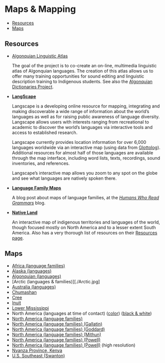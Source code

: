# Maps & Mapping

<!-- TOC -->

- [Resources](#resources)
- [Maps](#maps)

<!-- /TOC -->

## Resources

* [Algonquian Linguistic Atlas](https://www.atlas-ling.ca/)

  The goal of the project is to co-create an on-line, multimedia linguistic atlas of Algonquian languages. The creation of this atlas allows us to offer many training opportunities for sound editing and linguistic description training to Indigenous students. See also the [Algonquian Dictionaries Project](https://resources.atlas-ling.ca/).

* [**LangScape**](http://langscape.umd.edu/map.php)

  Langscape is a developing online resource for mapping, integrating and making discoverable a wide range of information about the world’s languages as well as for raising public awareness of language diversity. Langscape allows users with interests ranging from recreational to academic to discover the world’s languages via interactive tools and access to established research.

  Langscape currently provides location information for over 6,000 languages worldwide via an interactive map (using data from [Glottolog][Glottolog]). Additional resources for almost half of those languages are available through the map interface, including word lists, texts, recordings, sound inventories, and references.

  Langscape’s interactive map allows you zoom to any spot on the globe and see what languages are natively spoken there.

* [**Language Family Maps**](https://humans-who-read-grammars.blogspot.com/2019/10/language-family-maps.html)

  A blog post about maps of language families, at the [_Humans Who Read Grammars_][HumansWhoReadGrammars] blog.

* [**Native Land**](https://native-land.ca/)

  An interactive map of indigenous territories and languages of the world, though focused mostly on North America and to a lesser extent South America. Also has a very thorough list of resources on their [Resources page](https://native-land.ca/resources/).

## Maps

* [Africa (language families)](./Africa-families.png)
* [Alaska (languages)](./Alaska-languages.gif)
* [Algonquian (languages)](./Algonquian.png)
* [Arctic (languages & families)][./Arctic.jpg]
* [Australia (languages)](./Australia-languages.png)
* [Chumashan](./Chumashan.svg)
* [Cree](./Cree.png)
* [Inuit](./Inuit.png)
* [Lower Mississippi](./Lower-Mississippi.jpg)
* North America (languages at time of contact) ([color](./North-America-contact-BW.jpg)) ([black & white](./North-America-contact-BW.jpg))
* [North America (language families)](./North-America-families.png)
* [North America (language families) (Gallatin)](./North-America-families-Gallatin.jpg)
* [North America (language families) (Goddard)](./North-America-families-Goddard.jpg)
* [North America (language families) (Mithun)](./North-America-families-Mithun.jpg)
* [North America (language families) (Powell)](./North-America-families-Powell.jpg)
* [North America (language families) (Powell)](./North-America-families-Powell.jpg) (high resolution)
* [Nyanza Province, Kenya](./Nyanza.png)
* [U.S. Southeast (Swanton)](./Southeast-Swanton.jpg)

<!-- LINKS -->
[Glottolog]:             https://glottolog.org/
[HumansWhoReadGrammars]: https://humans-who-read-grammars.blogspot.com
